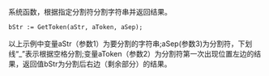 系统函数，根据指定分割符分割字符串并返回结果。

```pascal
bStr := GetToken(aStr, aToken, aSep);
```

以上示例中变量aStr（参数1）为要分割的字符串;aSep(参数3)为分割符，下划线“_”表示根据空格分割;变量aToken（参数2）为分割符第一次出现位置左边的结果，返回值bStr为分割后右边（剩余部分）的结果。
